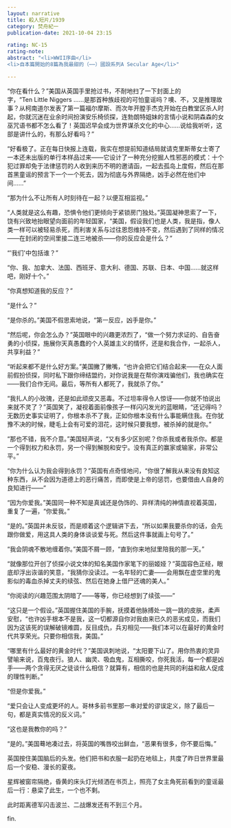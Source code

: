 ```yaml
---
layout: narrative
title: 殺人短片/1939
category: 焚舟紀一
publication-date: 2021-10-04 23:15

rating: NC-15
rating-note:
abstract: "<li>WWII序曲</li>
<li>自本篇開始的8篇為我最甜的（⋯⋯）國設系列A Secular Age</li>"

---
```


“你在看什么？”美国从英国手里抢过书，不耐地扫了一下封面上的字，“Ten Little Niggers ......是那首种族歧视的可怕童谣吗？噢、不，又是推理故事？从柯南道尔发表了第一篇福尔摩斯、而次年开膛手杰克开始在白教堂区杀人时起，你就沉迷在业余时间扮演安乐椅侦探，连勃朗特姐妹的言情小说和阴森森的女巫咒语书都不怎么看了！英国迟早会成为世界谋杀文化的中心……说给我听听，这部是讲什么的，有那么好看吗？”

“好看极了。正在每日快报上连载，我实在想提前知道结局就请克里斯蒂女士寄了一本还未出版的单行本样品过来——它设计了一种充分挖掘人性邪恶的模式：十个犯过罪却免于法律惩罚的人收到来历不明的邀请函，一起去孤岛上度假，然后在那首黑童谣的预言下一个一个死去，因为彻底与外界隔绝，凶手必然在他们中间……”

“那为什么不让所有人时刻待在一起？以便互相监视。”

“人类就是这么有趣，恐惧令他们更倾向于紧锁房门独处。”英国凝神思索了一下，饶有兴致地抬眼望向面前的年轻国家，“美国，假设我们也是人类，我是指，像人类一样可以被轻易杀死，而利害关系与过往恩怨维持不变，然后遇到了同样的情况——在封闭的空间里接二连三地被杀——你的反应会是什么？”

“'我们'中包括谁？”

“你、我、加拿大、法国、西班牙、意大利、德国、苏联、日本、中国……就这样吧，刚好十个。”

“你真想知道我的反应？”

“是什么？”

“是你杀的。”美国不假思索地说，“第一反应，凶手是你。”

“然后呢，你会怎么办？”英国眼中的兴趣更浓烈了，“做一个努力求证的、自告奋勇的小侦探，施展你天真愚蠢的个人英雄主义的情怀，还是和我合作，一起杀人，共享利益？”

“听起来都不是什么好方案。”美国撇了撇嘴，“也许会把它们结合起来——在众人面前假扮侦探，同时私下跟你缔结盟约，对你说我是在帮你演戏骗他们，我也确实在——我们合作无间。最后，等所有人都死了，我就杀了你。”

“我扎人的小玫瑰，还是如此顽皮又恶毒。不过坦率得令人惊讶——你就不怕说出来就不灵了？”英国笑了，凝视着面前像孩子一样闪闪发光的蓝眼睛，“还记得吗？无数历史事实证明了，你根本杀不了我，正如你根本没有什么事能瞒住我。在你犹豫不决的时候，睫毛上会有可爱的泪花，这时候只要我想，被杀掉的就是你。”

“那也不错，我不介意。”美国轻声说，“又有多少区别呢？你杀我或者我杀你。都是一个得到权力和永罚，另一个得到解脱和安宁。没有真正的赢家或输家，非常公平。”

“你为什么认为我会得到永罚？”英国有点奇怪地问，“你很了解我从来没有良知这种东西，从不会因为道德上的恶行痛苦，而即使是上帝的惩罚，也要借由人自身的良知进行——”

“因为你爱我。”美国同一种不知是真诚还是伪饰的、异样清纯的神情直视着英国，重复了一遍，“你爱我。”

“是的。”英国并未反驳，而是顺着这个逻辑讲下去，“所以如果我要杀你的话，会先跟你做爱，用这具人类的身体谈谈爱与死。然后这件事就画上句号了。”

“我会阴魂不散地缠着你。”美国不屑一顾，“直到你来地狱里陪我的那一天。”

“就像那位开创了侦探小说文体的知名美国作家笔下的丽姬娅？”英国容色正经，眼底却浮出诙谐的笑意，“我猜你没读过。一名年轻的亡妻——会用飘在虚空里的鬼影似的毒血杀掉丈夫的续弦、然后在她身上借尸还魂的美人。”

“你阅读的兴趣范围太阴暗了——等等，你已经想到了续弦——”

“这只是一个假设。”英国握住美国的手腕，抚摸着他脉搏处一跳一跳的皮肤，柔声安慰，“也许凶手根本不是我，这一切都源自你对我由来已久的恶劣成见，而我们因为这该死的误解破镜难圆，反目成仇，兵刃相见——我们本可以在最好的黄金时代共享荣光。只要你相信我，美国。”

“哪里有什么最好的黄金时代？”美国讽刺地说，“太阳要下山了。用你热衷的灵异譬喻来说，百鬼夜行。狼人、幽灵、吸血鬼，互相撕咬，你死我活，每一个都是凶手——两个贪得无厌之徒谈什么相信？就算有，相信的也是共同的利益和敌人促成的理性判断。”

“但是你爱我。”

“爱只会让人变成更坏的人。哥林多前书里那一串对爱的谬误定义，除了最后一句，都是真实情况的反义词。”

“这也是我教你的吗？”

“是的。”美国蓦地凑过去，将英国的嘴唇咬出鲜血，“恶果有很多，你不要后悔。”

英国按住美国脑后的头发。他们把书和衣服一起扔在地毯上，共度了昨日世界里最后一个安稳、漫长的夏夜。

星辉被窗帘隔绝，昏黄的床头灯光倾洒在书页上，照亮了女主角死前看到的童谣最后一行：悬梁了此生，一个也不剩。

此时距离德军闪击波兰、二战爆发还有不到三个月。

fin.
